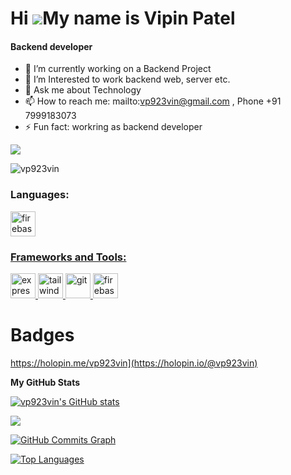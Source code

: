 #  Hi ![](https://user-images.githubusercontent.com/18350557/176309783-0785949b-9127-417c-8b55-ab5a4333674e.gif)My name is Vipin Patel

<h4>Backend developer</h4>

- 🔭 I’m currently working on a Backend Project
- 🌱 I’m Interested to work backend web, server etc.
- 💬 Ask me about Technology
- 📫 How to reach me: mailto:vp923vin@gmail.com , Phone +91 7999183073
- ⚡ Fun fact: workring as backend developer 

<a href="https://www.github.com/vp923vin" target="_blank" rel="noreferrer"><img
src="https://img.shields.io/github/followers/vp923vin?logo=github&style=for-the-badge&color=0891b2&labelColor=1c1917" /></a>

<p align="left"> <img src="https://komarev.com/ghpvc/?username=vp923vin&label=Profile%20views&color=0e75b6&style=flat" alt="vp923vin" /> </p>

<h3 align="left">Languages:</h3>
<p align="left"> <a href="https://firebase.google.com/" target="_blank" rel="noreferrer"> <img src="https://upload.wikimedia.org/wikipedia/commons/thumb/9/99/Unofficial_JavaScript_logo_2.svg/2048px-Unofficial_JavaScript_logo_2.svg.png" alt="firebase" width="40" height="40"/> </p>

<h3 align="left">Frameworks and Tools:</h3>
<p align="left"> <a href="https://flutter.dev" target="_blank" rel="noreferrer"> <img src="https://wsofter.ru/wp-content/uploads/2017/12/node-express.png" alt="express" width="40" height="40"/> </a> <a href="https://tailwindcss.com/" target="_blank" rel="noreferrer"> <img src="https://seeklogo.com/images/N/nodejs-logo-FBE122E377-seeklogo.com.png" alt="tailwind" width="40" height="40"/> </a> <a href="https://git-scm.com/" target="_blank" rel="noreferrer"> <img src="https://img.icons8.com/nolan/512/github.png" alt="git" width="40" height="40"/> </a>
<a href="https://firebase.google.com/" target="_blank" rel="noreferrer"> <img src="https://www.tutorialsteacher.com/Content/images/home/mongodb.svg" alt="firebase" width="40" height="40"/> </a>


# Badges

https://holopin.me/vp923vin](https://holopin.io/@vp923vin)

<b>My GitHub Stats</b>

<a href="http://www.github.com/vp923vin"><img src="https://github-readme-stats.vercel.app/api?username=vp923vin&show_icons=true&hide=&count_private=true&title_color=22c55e&text_color=ffffff&icon_color=0891b2&bg_color=1c1917&hide_border=true&show_icons=true" alt="vp923vin's GitHub stats" /></a>

<a href="http://www.github.com/vp923vin"><img src="https://github-readme-streak-stats.herokuapp.com/?user=vp923vin&stroke=ffffff&background=1c1917&ring=22c55e&fire=22c55e&currStreakNum=ffffff&currStreakLabel=22c55e&sideNums=ffffff&sideLabels=ffffff&dates=ffffff&hide_border=true" /></a>

<a href="http://www.github.com/vp923vin"><img src="https://github-readme-activity-graph.cyclic.app/graph?username=vp923vin&bg_color=1c1917&color=ffffff&line=0891b2&point=ffffff&area_color=1c1917&area=true&hide_border=true&custom_title=GitHub%20Commits%20Graph" alt="GitHub Commits Graph" /></a>

<a href="https://github.com/vp923vin" align="left"><img src="https://github-readme-stats.vercel.app/api/top-langs/?username=vp923vin&langs_count=10&title_color=22c55e&text_color=ffffff&icon_color=0891b2&bg_color=1c1917&hide_border=true&locale=en&custom_title=Top%20%Languages" alt="Top Languages" /></a>